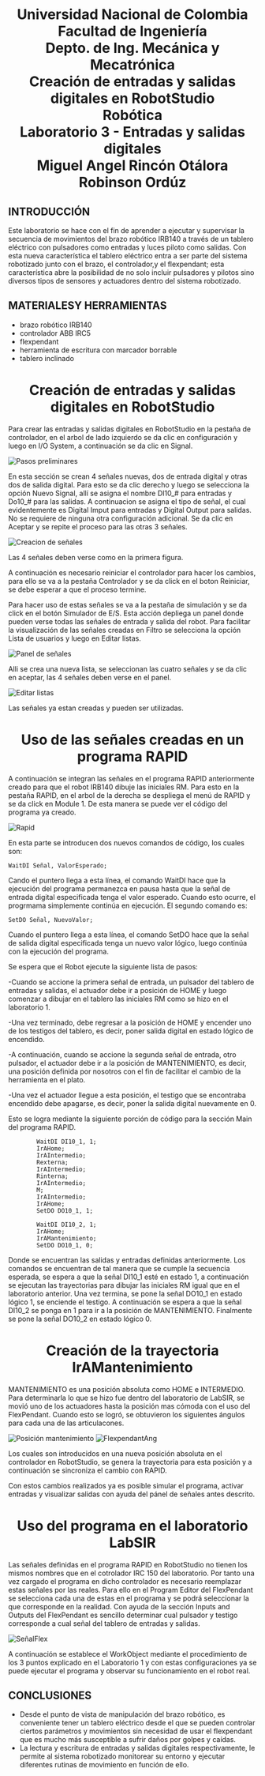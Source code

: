 


<h1 align="center"> Universidad Nacional de Colombia <br>
Facultad de Ingeniería <br>
Depto. de Ing. Mecánica y Mecatrónica <br>
Creación de entradas y salidas digitales en RobotStudio <br>
Robótica <br>
Laboratorio 3 - Entradas y salidas digitales <br>
Miguel Angel Rincón Otálora <br>
Robinson Ordúz </h1>


## INTRODUCCIÓN
Este laboratorio se hace con el fin de aprender a ejecutar y supervisar la secuencia de movimientos del brazo robótico IRB140 
a través de un tablero eléctrico con pulsadores como entradas y luces piloto como salidas.
Con esta nueva característica el tablero eléctrico entra a ser parte del sistema robotizado junto con el brazo, el controlador,y 
el flexpendant; esta característica abre la posibilidad de no solo incluir pulsadores y pilotos sino diversos tipos de sensores y
actuadores dentro del sistema robotizado. 

## MATERIALESY HERRAMIENTAS
- brazo robótico IRB140
- controlador ABB IRC5
- flexpendant
- herramienta de escritura con marcador borrable
- tablero inclinado

<h1 align="center"> Creación de entradas y salidas digitales en RobotStudio </h1>


Para crear las entradas y salidas digitales en RobotStudio en la pestaña de controlador, en el arbol de lado izquierdo se da clic en configuración y luego en I/O System, a continuación se da clic en Signal. 


![Pasos preliminares](https://user-images.githubusercontent.com/49238418/194683676-655eb5d0-1813-4713-a223-dc8530c88d47.png)

En esta sección se crean 4 señales nuevas, dos de entrada digital y otras dos de salida digital. Para esto se da clic derecho y luego se selecciona la opción Nuevo Signal, allí se asigna el nombre DI10_# para entradas y Do10_# para las salidas. A continuacion se asigna el tipo de señal, el cual evidentemente es Digital Imput para entradas y Digital Output para salidas. No se requiere de ninguna otra configuración adicional. Se da clic en Aceptar y se repite el proceso para las otras 3 señales.

![Creacion de señales](https://user-images.githubusercontent.com/49238418/194683951-6dbb039a-ab49-43bb-99f4-49e489c92bf4.png)

Las 4 señales deben verse como en la primera figura.

A continuación es necesario reiniciar el controlador para hacer los cambios, para ello se va a la pestaña Controlador y se da click en el boton Reiniciar, se debe esperar a que el proceso termine.

Para hacer uso de estas señales se va a la pestaña de simulación y se da click en el botón Simulador de E/S. Esta acción depliega un panel donde pueden verse todas las señales de entrada y salida del robot. Para facilitar la visualización de las señales creadas en Filtro se selecciona la opción Lista de usuarios y luego en Editar listas. 

![Panel de señales](https://user-images.githubusercontent.com/49238418/194684614-8dae9d41-411e-4072-bb6c-79f595391a8b.png)

Alli se crea una nueva lista, se seleccionan las cuatro señales y se da clic en aceptar, las 4 señales deben verse en el panel. 

![Editar listas](https://user-images.githubusercontent.com/49238418/194684645-c9a5efa3-a559-4ded-8ee3-77fdc835dc12.png)

Las señales ya estan creadas y pueden ser utilizadas.

<h1 align="center"> Uso de las señales creadas en un programa RAPID </h1>

A continuación se integran las señales en el programa RAPID anteriormente creado para que el robot IRB140 dibuje las iniciales RM. Para esto en la pestaña RAPID, en el arbol de la derecha se despliega el menú de RAPID y se da click en Module 1. De esta manera se puede ver el código del programa ya creado.

![Rapid](https://user-images.githubusercontent.com/49238418/194684930-2adcee93-c827-486f-a3ca-61fc88ffec7e.png)

En esta parte se introducen dos nuevos comandos de código, los cuales son:

```RAPID
WaitDI Señal, ValorEsperado;

```
Cando el puntero llega a esta línea, el comando WaitDI hace que la ejecución del programa permanezca en pausa hasta que la señal de entrada digital especificada tenga el valor esperado. Cuando esto ocurre, el progrmama simplemente continúa en ejecución. El segundo comando es:

```RAPID
SetDO Señal, NuevoValor;

```
Cuando el puntero llega a esta línea, el comando SetDO hace que la señal de salida digital especificada tenga un nuevo valor lógico, luego continúa con la ejecución del programa.

Se espera que el Robot ejecute la siguiente lista de pasos:

-Cuando se accione la primera señal de entrada, un pulsador del tablero de entradas y salidas, el actuador debe ir a posición de HOME y luego comenzar a dibujar en el tablero las iniciales RM como se hizo en el laboratorio 1.

-Una vez terminado, debe regresar a la posición de HOME y encender uno de los testigos del tablero, es decir, poner salida digital en estado lógico de encendido.

-A continuación, cuando se accione la segunda señal de entrada, otro pulsador, el actuador debe ir a la posición de MANTENIMIENTO, es decir, una posición definida por nosotros con el fin de facilitar el cambio de la herramienta en el plato.

-Una vez el actuador llegue a esta posición, el testigo que se encontraba encendido debe apagarse, es decir, poner la salida digital nuevamente en 0.

Esto se logra mediante la siguiente porción de código para la sección Main del programa RAPID.

```RAPID
        WaitDI DI10_1, 1;
        IrAHome;
        IrAIntermedio;
        Rexterna;
        IrAIntermedio;
        Rinterna;
        IrAIntermedio;
        M;
        IrAIntermedio;
        IrAHome;
        SetDO DO10_1, 1;
        
        WaitDI DI10_2, 1;
        IrAHome;
        IrAMantenimiento;
        SetDO DO10_1, 0;
```

Donde se encuentran las salidas y entradas definidas anteriormente. Los comandos se encuentran de tal manera que se cumple la secuencia esperada, se espera a que la señal DI10_1 esté en estado 1, a continuación se ejecutan las trayectorias para dibujar las iniciales RM igual que en el laboratorio anterior. Una vez termina, se pone la señal DO10_1 en estado lógico 1, se enciende el testigo. A continuación se espera a que la señal DI10_2 se ponga en 1 para ir a la posición de MANTENIMIENTO. Finalmente se pone la señal DO10_2 en estado lógico 0.

<h1 align="center"> Creación de la trayectoria IrAMantenimiento </h1>



MANTENIMIENTO es una posición absoluta como HOME e INTERMEDIO. Para determinarla lo que se hizo fue dentro del laboratorio de LabSIR, se movió uno de los actuadores hasta la posición mas cómoda con el uso del FlexPendant. Cuando esto se logró, se obtuvieron los siguientes ángulos para cada una de las articulacones.

![Posición mantenimiento](https://user-images.githubusercontent.com/49238418/194686037-322e7668-eb45-4a62-b0b3-396e498da457.png)
![FlexpendantAng](https://user-images.githubusercontent.com/49238418/194686072-4526d13a-d3e6-4a4b-8960-7a92fe5d8a06.png)

Los cuales son introducidos en una nueva posición absoluta en el controlador en RobotStudio, se genera la trayectoria para esta posición y a continuación se sincroniza el cambio con RAPID.

Con estos cambios realizados ya es posible simular el programa, activar entradas y visualizar salidas con ayuda del pánel de señales antes descrito.

<h1 align="center"> Uso del programa en el laboratorio LabSIR </h1>

Las señales definidas en el programa RAPID en RobotStudio no tienen los mismos nombres que en el cotrolador IRC 150 del laboratorio. Por tanto una vez cargado el programa en dicho controlador es necesario reemplazar estas señales por las reales. Para ello en el Program Editor del FlexPendant se selecciona cada una de estas en el programa y se podrá seleccionar la que corresponde en la realidad. Con ayuda de la sección Inputs and Outputs del FlexPendant es sencillo determinar cual pulsador y testigo corresponde a cual señal del tablero de entradas y salidas.

![SeñalFlex](https://user-images.githubusercontent.com/49238418/194686381-dddb0e74-c75f-4069-88d2-faea9308ee81.png)

A continuación se establece el WorkObject mediante el procedimiento de los 3 puntos explicado en el Laboratorio 1 y con estas configuraciones ya se puede ejecutar el programa y observar su funcionamiento en el robot real.







## CONCLUSIONES
- Desde el punto de vista de manipulación del brazo robótico, es conveniente tener un tablero eléctrico desde el que se pueden controlar 
ciertos parámetros y movimientos sin necesidad de usar el flexpendant que es mucho más susceptible a sufrir daños por golpes y caídas.
- La lectura y escritura de entradas y salidas digitales respectivamente, le permite al sistema robotizado monitorear su entorno y ejecutar 
diferentes rutinas de movimiento en función de ello.

